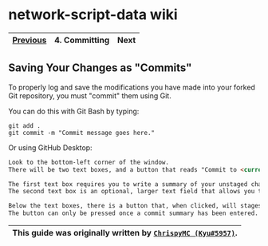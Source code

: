 # network-script-data wiki

| [Previous](./3.making-changes.md) | 4. Committing | Next |
|:--------:|:-----------------:|:----:|

## Saving Your Changes as "Commits"

To properly log and save the modifications you have made into your forked Git repository, you must "commit" them using Git.

You can do this with Git Bash by typing:

```console
git add .
git commit -m "Commit message goes here."
```

Or using GitHub Desktop:

```md
Look to the bottom-left corner of the window.
There will be two text boxes, and a button that reads "Commit to <current branch>".

The first text box requires you to write a summary of your unstaged changes.
The second text box is an optional, larger text field that allows you to further detail the changes made.

Below the text boxes, there is a button that, when clicked, will stages the changes made.
The button can only be pressed once a commit summary has been entered.
```

| This guide was originally written by [`ChrispyMC (Kyu#5957)`](https://github.com/ChrispyMC). |
|:----:|
